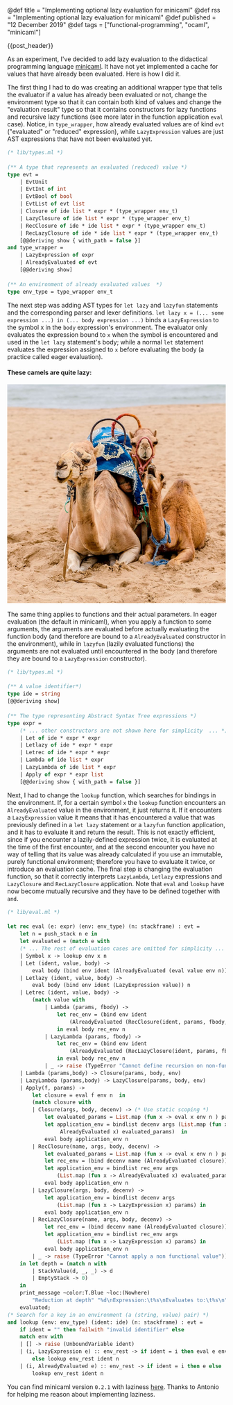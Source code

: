 @def title = "Implementing optional lazy evaluation for minicaml"
@def rss =  "Implementing optional lazy evaluation for minicaml"
@def published = "12 December 2019"
@def tags = ["functional-programming", "ocaml", "minicaml"]

{{post_header}}

As an experiment, I've decided to add lazy evaluation to the didactical
programming language [minicaml](https://github.com/0x0f0f0f/minicaml). It have
not yet implemented a cache for values that have already been evaluated. Here is how I
did it.


The first thing I had to do was creating an additional wrapper type that
tells the evaluator if a value has already been evaluated or not, change
the environment type so that it can contain both kind of values and change the
"evaluation result" type so that it contains constructors for lazy functions and
recursive lazy functions (see more later in the function application `eval` case).
Notice, in `type_wrapper`, how already evaluated values are of kind `evt`
("evaluated" or "reduced" expression), while `LazyExpression` values are just
AST expressions that have not been evaluated yet.

```ocaml
(* lib/types.ml *)

(** A type that represents an evaluated (reduced) value *)
type evt =
    | EvtUnit
    | EvtInt of int
    | EvtBool of bool
    | EvtList of evt list
    | Closure of ide list * expr * (type_wrapper env_t)
    | LazyClosure of ide list * expr * (type_wrapper env_t)
    | RecClosure of ide * ide list * expr * (type_wrapper env_t)
    | RecLazyClosure of ide * ide list * expr * (type_wrapper env_t)
    [@@deriving show { with_path = false }]
and type_wrapper =
    | LazyExpression of expr
    | AlreadyEvaluated of evt
    [@@deriving show]

(** An environment of already evaluated values  *)
type env_type = type_wrapper env_t
```

The next step was adding AST types for `let lazy` and `lazyfun` statements and
the corresponding parser and lexer definitions.
`let lazy x = (... some expression ...) in (... body expression ...)` binds a `LazyExpression`
to the symbol x in the `body` expression's environment. The evaluator only
evaluates the expression bound to `x` when the symbol is encountered and used in
the `let lazy` statement's body; while a normal `let` statement evaluates the
expression assigned to `x` before evaluating the body (a practice called eager
evaluation).

#### These camels are quite lazy:
![These camels are lazy](/assets/images/lazy-camels.jpg)

The same thing applies to functions and their actual parameters. In eager
evaluation (the default in minicaml), when you apply a function to some
arguments, the arguments are evaluated before actually evaluating the function
body (and therefore are bound to a `AlreadyEvaluated` constructor in the
environment), while in `lazyfun` (lazily evaluated functions) the arguments are
not evaluated until encountered in the body (and therefore they are bound to a
`LazyExpression` constructor).

```ocaml
(* lib/types.ml *)

(** A value identifier*)
type ide = string
[@@deriving show]

(** The type representing Abstract Syntax Tree expressions *)
type expr =
    (* ... other constructors are not shown here for simplicity  ... *)
    | Let of ide * expr * expr
    | Letlazy of ide * expr * expr
    | Letrec of ide * expr * expr
    | Lambda of ide list * expr
    | LazyLambda of ide list * expr
    | Apply of expr * expr list
    [@@deriving show { with_path = false }]
```

Next, I had to change the `lookup` function, which searches for bindings in the
environment. If, for a certain symbol `x` the `lookup` function encounters an
`AlreadyEvaluated` value in the environment, it just returns it. If it
encounters a `LazyExpression` value it means that it has encountered a value
that was previously defined in a `let lazy` statement or a `lazyfun` function
application, and it has to evaluate it and return the result. This is not
exactly efficient, since if you encounter a lazily-defined expression twice, it
is evaluated at the time of the first encounter, and at the second encounter you
have no way of telling that its value was already calculated if you use an
immutable, purely functional environment; therefore you have to evaluate it
twice, or introduce an evaluation cache. The final step is changing the
evaluation function, so that it correctly interprets `LazyLambda`, `Letlazy`
expressions and `LazyClosure` and `RecLazyClosure` application. Note that `eval`
and `lookup` have now become mutually recursive and they have to be defined
together with `and`.

```ocaml
(* lib/eval.ml *)

let rec eval (e: expr) (env: env_type) (n: stackframe) : evt =
    let n = push_stack n e in
    let evaluated = (match e with
    (* ... The rest of evaluation cases are omitted for simplicity ... *)
    | Symbol x -> lookup env x n
    | Let (ident, value, body) ->
        eval body (bind env ident (AlreadyEvaluated (eval value env n))) n
    | Letlazy (ident, value, body) ->
        eval body (bind env ident (LazyExpression value)) n
    | Letrec (ident, value, body) ->
        (match value with
            | Lambda (params, fbody) ->
                let rec_env = (bind env ident
                    (AlreadyEvaluated (RecClosure(ident, params, fbody, env))))
                in eval body rec_env n
            | LazyLambda (params, fbody) ->
                let rec_env = (bind env ident
                    (AlreadyEvaluated (RecLazyClosure(ident, params, fbody, env))))
                in eval body rec_env n
            | _ -> raise (TypeError "Cannot define recursion on non-functional values"))
    | Lambda (params,body) -> Closure(params, body, env)
    | LazyLambda (params,body) -> LazyClosure(params, body, env)
    | Apply(f, params) ->
        let closure = eval f env n  in
        (match closure with
        | Closure(args, body, decenv) -> (* Use static scoping *)
            let evaluated_params = List.map (fun x -> eval x env n ) params in
            let application_env = bindlist decenv args (List.map (fun x ->
                 AlreadyEvaluated x) evaluated_params)  in
            eval body application_env n
        | RecClosure(name, args, body, decenv) ->
            let evaluated_params = List.map (fun x -> eval x env n ) params in
            let rec_env = (bind decenv name (AlreadyEvaluated closure)) in
            let application_env = bindlist rec_env args
                (List.map (fun x -> AlreadyEvaluated x) evaluated_params) in
            eval body application_env n
        | LazyClosure(args, body, decenv) ->
            let application_env = bindlist decenv args
                (List.map (fun x -> LazyExpression x) params) in
            eval body application_env n
        | RecLazyClosure(name, args, body, decenv) ->
            let rec_env = (bind decenv name (AlreadyEvaluated closure)) in
            let application_env = bindlist rec_env args
                (List.map (fun x -> LazyExpression x) params) in
            eval body application_env n
        | _ -> raise (TypeError "Cannot apply a non functional value")))
    in let depth = (match n with
        | StackValue(d, _, _) -> d
        | EmptyStack -> 0)
    in
    print_message ~color:T.Blue ~loc:(Nowhere)
        "Reduction at depth" "%d\nExpression:\t%s\nEvaluates to:\t%s\n" depth (show_expr e) (show_evt evaluated);
    evaluated;
(* Search for a key in an environment (a (string, value) pair) *)
and lookup (env: env_type) (ident: ide) (n: stackframe) : evt =
    if ident = "" then failwith "invalid identifier" else
    match env with
    | [] -> raise (UnboundVariable ident)
    | (i, LazyExpression e) :: env_rest -> if ident = i then eval e env n
        else lookup env_rest ident n
    | (i, AlreadyEvaluated e) :: env_rest -> if ident = i then e else
        lookup env_rest ident n
```

You can find minicaml version `0.2.1` with laziness
[here](https://github.com/0x0f0f0f/minicaml/releases).
Thanks to Antonio for helping me reason about implementing laziness.